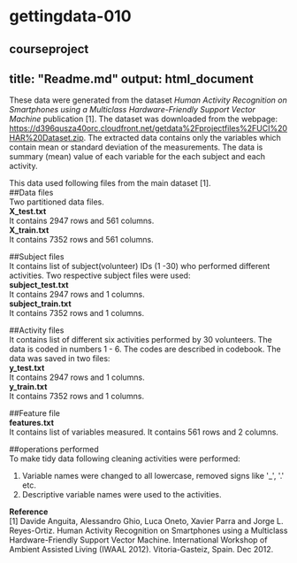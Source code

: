# gettingdata-010
courseproject
---
title: "Readme.md"
output: html_document
---

These data were generated from the dataset *Human Activity Recognition on Smartphones using a Multiclass Hardware-Friendly Support Vector Machine* publication [1]. The dataset was downloaded from the webpage: https://d396qusza40orc.cloudfront.net/getdata%2Fprojectfiles%2FUCI%20HAR%20Dataset.zip. The extracted data contains only the variables which contain mean or standard deviation of the measurements. The data is summary (mean) value of each variable for the each subject and each activity.        

This data used following files from the main dataset [1].   
##Data files  
Two partitioned data files.  
**X_test.txt**  
It contains 2947 rows and 561 columns.  
**X_train.txt**  
It contains 7352 rows and 561 columns.  

##Subject files  
It contains list of subject(volunteer) IDs (1 -30) who performed different activities. Two respective subject files were used:    
**subject_test.txt**  
It contains 2947 rows and 1 columns.  
**subject_train.txt**  
It contains 7352 rows and 1 columns.  

##Activity files  
It contains list of different six activities performed by 30 volunteers. The data is coded in numbers 1 - 6. The codes are described in codebook. The data was saved in two files:    
**y_test.txt**   
It contains 2947 rows and 1 columns.  
**y_train.txt**   
It contains 7352 rows and 1 columns.  

##Feature file  
**features.txt**    
It contains list of variables measured. It contains 561 rows and 2 columns.  

##operations performed  
To make tidy data following cleaning activities were performed:  
1. Variable names were changed to all lowercase, removed signs like '_', '.' etc.
2. Descriptive variable names were used to the activities. 

**Reference**  
[1] Davide Anguita, Alessandro Ghio, Luca Oneto, Xavier Parra and Jorge L. Reyes-Ortiz. Human Activity Recognition on Smartphones using a Multiclass Hardware-Friendly Support Vector Machine. International Workshop of Ambient Assisted Living (IWAAL 2012). Vitoria-Gasteiz, Spain. Dec 2012.
